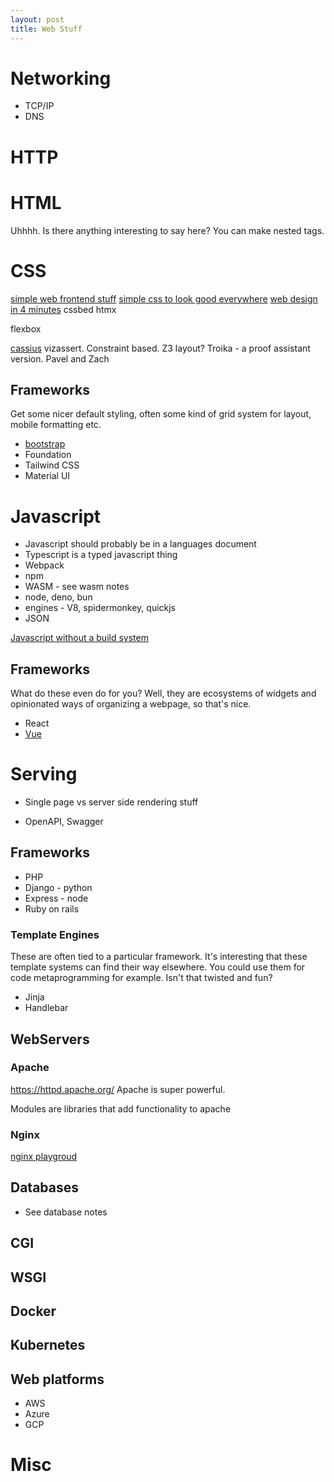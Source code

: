```yaml
---
layout: post
title: Web Stuff
---
```


# Networking
- TCP/IP
- DNS

# HTTP

# HTML
Uhhhh. Is there anything interesting to say here?
You can make nested tags.


# CSS
[simple web frontend stuff](https://news.ycombinator.com/item?id=32011439)
[simple css to look good everywhere](https://news.ycombinator.com/item?id=32972004) 
[web design in 4 minutes](https://jgthms.com/web-design-in-4-minutes/)
cssbed
htmx

flexbox

[cassius](https://cassius.uwplse.org/) vizassert. Constraint based. Z3 layout? Troika - a proof assistant version. Pavel and Zach

## Frameworks
Get some nicer default styling, often some kind of grid system for layout, mobile formatting etc.

- [bootstrap](https://getbootstrap.com/)
- Foundation
- Tailwind CSS
- Material UI

# Javascript
- Javascript should probably be in a languages document
- Typescript is a typed javascript thing
- Webpack
- npm
- WASM - see wasm notes
- node, deno, bun
- engines - V8, spidermonkey, quickjs
- JSON


[Javascript without a build system](https://jvns.ca/blog/2023/02/16/writing-javascript-without-a-build-system/)
## Frameworks
What do these even do for you? Well, they are ecosystems of widgets and opinionated ways of organizing a webpage, so that's nice.

- React
- [Vue](https://vuejs.org/)

# Serving
- Single page vs server side rendering stuff


- OpenAPI, Swagger

## Frameworks
- PHP
- Django - python
- Express - node
- Ruby on rails 
### Template Engines
These are often tied to a particular framework. It's interesting that these template systems can find their way elsewhere. You could use them for code metaprogramming for example. Isn't that twisted and fun?

- Jinja
- Handlebar
## WebServers
### Apache
<https://httpd.apache.org/>
Apache is super powerful.

Modules are libraries that add functionality to apache
### Nginx
[nginx playgroud](https://jvns.ca/blog/2021/09/24/new-tool--an-nginx-playground/)
## Databases
- See database notes

## CGI

## WSGI

## Docker

## Kubernetes

## Web platforms
- AWS
- Azure
- GCP


# Misc




